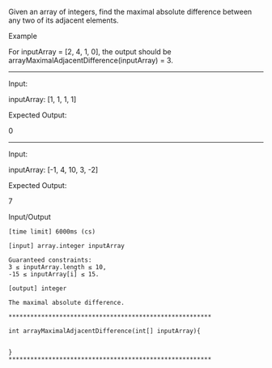 Given an array of integers, find the maximal absolute difference between any two of its adjacent elements.

Example

For inputArray = [2, 4, 1, 0], the output should be
arrayMaximalAdjacentDifference(inputArray) = 3.

---
Input:

inputArray: [1, 1, 1, 1]

Expected Output:

0

---

Input:

inputArray: [-1, 4, 10, 3, -2]

Expected Output:

7

Input/Output

    [time limit] 6000ms (cs)

    [input] array.integer inputArray

    Guaranteed constraints:
    3 ≤ inputArray.length ≤ 10,
    -15 ≤ inputArray[i] ≤ 15.

    [output] integer

    The maximal absolute difference.

    ********************************************************

    int arrayMaximalAdjacentDifference(int[] inputArray){


    }
    ********************************************************
